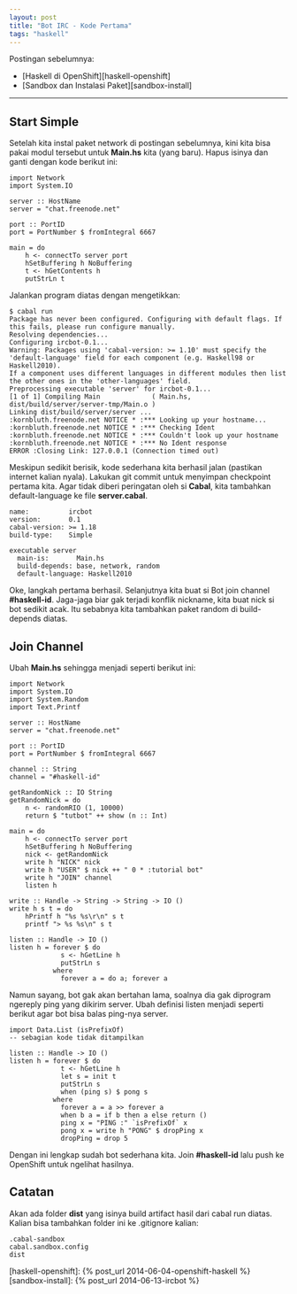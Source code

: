 ```yaml
---
layout: post
title: "Bot IRC - Kode Pertama"
tags: "haskell"
---
```


Postingan sebelumnya:

- [Haskell di OpenShift][haskell-openshift]
- [Sandbox dan Instalasi Paket][sandbox-install]

-----

## Start Simple

Setelah kita instal paket network di postingan sebelumnya, kini kita bisa
pakai modul tersebut untuk **Main.hs** kita (yang baru). Hapus isinya dan
ganti dengan kode berikut ini:

    import Network
    import System.IO

    server :: HostName
    server = "chat.freenode.net"

    port :: PortID
    port = PortNumber $ fromIntegral 6667

    main = do
        h <- connectTo server port
        hSetBuffering h NoBuffering
        t <- hGetContents h
        putStrLn t

Jalankan program diatas dengan mengetikkan:

    $ cabal run
    Package has never been configured. Configuring with default flags. If
    this fails, please run configure manually.
    Resolving dependencies...
    Configuring ircbot-0.1...
    Warning: Packages using 'cabal-version: >= 1.10' must specify the
    'default-language' field for each component (e.g. Haskell98 or
    Haskell2010).
    If a component uses different languages in different modules then list
    the other ones in the 'other-languages' field.
    Preprocessing executable 'server' for ircbot-0.1...
    [1 of 1] Compiling Main             ( Main.hs, dist/build/server/server-tmp/Main.o )
    Linking dist/build/server/server ...
    :kornbluth.freenode.net NOTICE * :*** Looking up your hostname...
    :kornbluth.freenode.net NOTICE * :*** Checking Ident
    :kornbluth.freenode.net NOTICE * :*** Couldn't look up your hostname
    :kornbluth.freenode.net NOTICE * :*** No Ident response
    ERROR :Closing Link: 127.0.0.1 (Connection timed out)

Meskipun sedikit berisik, kode sederhana kita berhasil jalan (pastikan
internet kalian nyala). Lakukan git commit untuk menyimpan checkpoint
pertama kita. Agar tidak diberi peringatan oleh si **Cabal**, kita tambahkan
default-language ke file **server.cabal**.

    name:          ircbot
    version:       0.1
    cabal-version: >= 1.18
    build-type:    Simple
    
    executable server
      main-is:       Main.hs
      build-depends: base, network, random
      default-language: Haskell2010

Oke, langkah pertama berhasil. Selanjutnya kita buat si Bot join channel
**#haskell-id**. Jaga-jaga biar gak terjadi konflik nickname, kita buat nick
si bot sedikit acak. Itu sebabnya kita tambahkan paket random di
build-depends diatas.

## Join Channel

Ubah **Main.hs** sehingga menjadi seperti berikut ini:

    import Network
    import System.IO
    import System.Random
    import Text.Printf

    server :: HostName
    server = "chat.freenode.net"

    port :: PortID
    port = PortNumber $ fromIntegral 6667

    channel :: String
    channel = "#haskell-id"

    getRandomNick :: IO String
    getRandomNick = do
        n <- randomRIO (1, 10000)
        return $ "tutbot" ++ show (n :: Int)

    main = do
        h <- connectTo server port
        hSetBuffering h NoBuffering
        nick <- getRandomNick
        write h "NICK" nick
        write h "USER" $ nick ++ " 0 * :tutorial bot"
        write h "JOIN" channel
        listen h

    write :: Handle -> String -> String -> IO ()
    write h s t = do
        hPrintf h "%s %s\r\n" s t
        printf "> %s %s\n" s t

    listen :: Handle -> IO ()
    listen h = forever $ do
                 s <- hGetLine h
                 putStrLn s
               where
                 forever a = do a; forever a

Namun sayang, bot gak akan bertahan lama, soalnya dia gak diprogram ngereply
ping yang dikirim server. Ubah definisi listen menjadi seperti berikut agar
bot bisa balas ping-nya server.

    import Data.List (isPrefixOf)
    -- sebagian kode tidak ditampilkan

    listen :: Handle -> IO ()
    listen h = forever $ do
                 t <- hGetLine h
                 let s = init t
                 putStrLn s
                 when (ping s) $ pong s
               where
                 forever a = a >> forever a
                 when b a = if b then a else return ()
                 ping x = "PING :" `isPrefixOf` x
                 pong x = write h "PONG" $ dropPing x
                 dropPing = drop 5

Dengan ini lengkap sudah bot sederhana kita. Join **#haskell-id** lalu push
ke OpenShift untuk ngelihat hasilnya.

## Catatan

Akan ada folder **dist** yang isinya build artifact hasil dari cabal run
diatas. Kalian bisa tambahkan folder ini ke .gitignore kalian:

    .cabal-sandbox
    cabal.sandbox.config
    dist
 

[network-docs]: http://hackage.haskell.org/package/network-2.5.0.0/docs/Network.html
[haskell-openshift]: {% post_url 2014-06-04-openshift-haskell %}
[sandbox-install]: {% post_url 2014-06-13-ircbot %}
